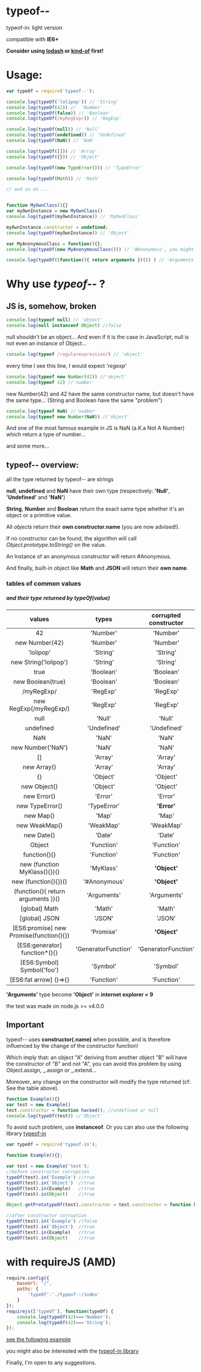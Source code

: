 # typeof--
typeof-in: light version

compatible with **IE6+**

**Consider using [lodash](https://lodash.com) or [kind-of](https://www.npmjs.com/package/kind-of) first!**
# Usage:
```js
var typeOf = require('typeof--');

console.log(typeOf('lolipop')) // 'String'
console.log(typeOf(42)) //  'Number'
console.log(typeOf(false)) // 'Boolean'
console.log(typeOf(/myRegExp/)) // 'RegExp'

console.log(typeOf(null)) // 'Null'
console.log(typeOf(undefined)) // 'Undefined'
console.log(typeOf(NaN)) // 'NaN'

console.log(typeOf([])) // 'Array'
console.log(typeOf({})) // 'Object'

console.log(typeOf(new TypeError())) // 'TypeError'

console.log(typeOf(Math)) // 'Math'

// and so on ...


function MyOwnClass(){}
var myOwnInstance = new MyOwnClass()
console.log(typeOf(myOwnInstance)) // 'MyOwnClass'

myOwnInstance.constructor = undefined;
console.log(typeOf(myOwnInstance)) // 'Object'

var MyAnonymousClass = function(){}; 
console.log(typeOf(new MyAnonymousClass())) // '#Anonymous', you might prefer to use instanceof here.

console.log(typeOf((function(){ return arguments })()) ) // 'Arguments'
```


# Why use *typeof--* ? 
## JS is, somehow, broken
```js
console.log(typeof null) // 'object'
console.log(null instanceof Object) //false
``` 
null shouldn't be an object... And even if it is the case in JavaScript, null is not even an instance of Object...

```js
console.log(typeof /regularexpression/) // 'object'
```
every time I see this line, I would expect *'regexp'*

```js
console.log(typeof new Number(42)) //'object'
console.log(typeof 42) //'number'
```
new Number(42) and 42 have the same constructor name, but doesn't have the same type...
(String and Boolean have the same "problem")

```js
console.log(typeof NaN) //'number'
console.log(typeof new Number(NaN)) //'object'
```
And one of the most famous example in JS is NaN (a.K.a Not A Number) which return a type of number...

and some more...

## typeof-- overview:

all the type returned by typeof-- are strings

**null**, **undefined** and **NaN** have their own type (respectively: **'Null'**, **'Undefined'** and **'NaN'**)

**String**, **Number** and **Boolean** return the exact same type whether it's an object or a primitive value.

All *objects* return their **own constructor.name** (you are now advised!).

If no constructor can be found, the algorithm will call *Object.prototype.toString()* on the value.

An Instance of an anonymous constructor will return #Anonymous.

And finally, built-in object like **Math** and **JSON** will return their **own name**.

### tables of common values
##### and their type returned by typeOf(value)
|                **values**               |      **types**      |  **corrupted constructor** |
|:---------------------------------------:|:-------------------:|:-------------------:|
|                    42                   |       'Number'      |       'Number'      | 
|              new Number(42)             |       'Number'      |       'Number'      | 
|                'lolipop'                |       'String'      |       'String'      |
|          new String('lolipop')          |       'String'      |       'String'      |
|                   true                  |      'Boolean'      |      'Boolean'      |
|            new Boolean(true)            |      'Boolean'      |      'Boolean'      |
|                /myRegExp/               |       'RegExp'      |       'RegExp'      |
|          new RegExp(/myRegExp/)         |       'RegExp'      |       'RegExp'      |
|                   null                  |        'Null'       |        'Null'       |
|                undefined                |     'Undefined'     |     'Undefined'     |
|                   NaN                   |        'NaN'        |        'NaN'        |
|            new Number('NaN')            |        'NaN'        |        'NaN'        |
|                    []                   |       'Array'       |       'Array'       |
|               new Array()               |       'Array'       |       'Array'       |
|                    {}                   |       'Object'      |       'Object'      |
|               new Object()              |       'Object'      |       'Object'      |
|               new Error()               |       'Error'       |       'Error'       |
|             new TypeError()             |     'TypeError'     |     **'Error'**     |
|               new Map()                 |        'Map'        |        'Map'        |
|             new WeakMap()               |       'WeakMap'     |       'WeakMap'     |
|                new Date()               |        'Date'       |        'Date'       |
|                  Object                 |      'Function'     |      'Function'     |
|               function(){}              |      'Function'     |      'Function'     |
|       new (function MyKlass(){})()      |      'MyKlass'      |     **'Object'**    |
|           new (function(){})()          |     '#Anonymous'    |     **'Object'**    |
|    (function(){ return arguments })()   |      'Arguments'    |      'Arguments'    | 
| [global] Math                           |        'Math'       |        'Math'       |
| [global] JSON                           |        'JSON'       |        'JSON'       |
| [ES6:promise] new Promise(function(){}) |      'Promise'      |     **'Object'**    |
| [ES6:generator] function*(){}           | 'GeneratorFunction' | 'GeneratorFunction' |
| [ES6:Symbol] Symbol('foo')              |       'Symbol'      |       'Symbol'      |
| [ES6:fat arrow] \()=>{}                 |      'Function'     |      'Function'     |
**'Arguments'** type become **'Object'** in **internet explorer < 9**

the test was made on node.js >= v4.0.0

## Important

typeof-- uses **constructor(.name)** when possible, and is therefore influenced by the change of the constructor function!

Which imply that: an object "A" deriving from another object "B" will have the constructor of "B" and not "A", you can avoid this problem by using Object.assign, _.assign or _.extend...

Moreover, any change on the constructor will modify the type returned (cf: See the table above).

```js
function Example(){}
var test = new Example()
test.constructor = function hacked(); //undefined or null
console.log(typeOf(test)) //'Object'
```

To avoid such problem, use **instanceof**. Or you can also use the following library [typeof-in](https://www.npmjs.com/package/typeof-in)
```js
var typeOf = require('typeof-in');

function Example(){};

var test = new Example('test'); 
//before constructor corruption
typeOf(test).in('Example') //true
typeOf(test).in('Object')  //true
typeOf(test).in(Example)   //true
typeOf(test).in(Object)    //true

Object.getPrototypeOf(test).constructor = test.constructor = function hacked(){} //typeOf(test).getType() will return 'Object'

//after constructor corruption
typeOf(test).in('Example') //false
typeOf(test).in('Object')  //true
typeOf(test).in(Example)   //true
typeOf(test).in(Object)    //true
```

# with requireJS (AMD)
```js
require.config({
    baseUrl: "/",
    paths: {
        'typeOf':'./typeof--/index'
    }
});
requirejs(['typeOf'], function(typeOf) {
    console.log(typeOf(42)==='Number');
    console.log(typeOf(42)==='String');
});
```
[see the following example](https://github.com/d-mon-/typeof--/tree/master/example)

you might also be interested with the [typeof-in library](https://www.npmjs.com/package/typeof-in)

Finally, I'm open to any suggestions.



